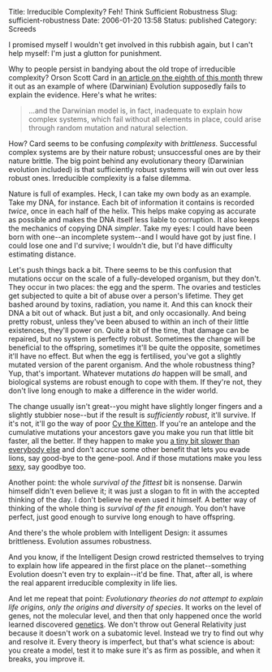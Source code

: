 Title: Irreducible Complexity? Feh! Think Sufficient Robustness
Slug: sufficient-robustness
Date: 2006-01-20 13:58
Status: published
Category: Screeds

I promised myself I wouldn't get involved in this rubbish again, but I can't help myself: I'm just a glutton for punishment.

Why to people persist in bandying about the old trope of irreducible complexity? Orson Scott Card in [an article on the eighth of this month](http://www.ornery.org/essays/warwatch/2006-01-08-1.html) threw it out as an example of where (Darwinian) Evolution supposedly fails to explain the evidence. Here's what he writes:

> ...and the Darwinian model is, in fact, inadequate to explain how complex systems, which fail without all elements in place, could arise through random mutation and natural selection.

How? Card seems to be confusing _complexity_ with _brittleness_. Successful complex systems are by their nature robust; unsuccessful ones are by their nature brittle. The big point behind any evolutionary theory (Darwinian evolution included) is that sufficiently robust systems will win out over less robust ones. Irreducible complexity is a false dilemma.

Nature is full of examples. Heck, I can take my own body as an example. Take my DNA, for instance. Each bit of information it contains is recorded _twice_, once in each half of the helix. This helps make copying as accurate as possible and makes the DNA itself less liable to corruption. It also keeps the mechanics of copying DNA _simpler_. Take my eyes: I could have been born with one--an incomplete system--and I would have got by just fine. I could lose one and I'd survive; I wouldn't die, but I'd have difficulty estimating distance.

Let's push things back a bit. There seems to be this confusion that mutations occur on the scale of a fully-developed organism, but they don't. They occur in two places: the egg and the sperm. The ovaries and testicles get subjected to quite a bit of abuse over a person's lifetime. They get bashed around by toxins, radiation, you name it. And this can knock their DNA a bit out of whack. But just a bit, and only occasionally. And being pretty robust, unless they've been abused to within an inch of their little existences, they'll power on. Quite a bit of the time, that damage can be repaired, but no system is perfectly robust. Sometimes the change will be beneficial to the offspring, sometimes it'll be quite the opposite, sometimes it'll have no effect. But when the egg is fertilised, you've got a slightly mutated version of the parent organism. And the whole robustness thing? Yup, that's important. Whatever mutations _do_ happen will be small, and biological systems are robust enough to cope with them. If they're not, they don't live long enough to make a difference in the wider world.

The change usually isn't great--you might have slightly longer fingers and a slightly stubbier nose--but if the result is _sufficiently robust_, it'll survive. If it's not, it'll go the way of poor [Cy the Kitten](https://boingboing.net/2006/01/12/cy-has-a-posse-paint.html). If you're an antelope and the cumulative mutations your ancestors gave you make you run that little bit faster, all the better. If they happen to make you [a tiny bit slower than everybody else](https://en.wikipedia.org/wiki/Ecological_selection) and don't accrue some other benefit that lets you evade lions, say good-bye to the gene-pool. And if those mutations make you less [sexy](https://en.wikipedia.org/wiki/Sexual_selection), say goodbye too.

Another point: the whole _survival of the fittest_ bit is nonsense. Darwin himself didn't even believe it; it was just a slogan to fit in with the accepted thinking of the day. I don't believe he even used it himself. A better way of thinking of the whole thing is _survival of the fit enough_. You don't have perfect, just good enough to survive long enough to have offspring.

And there's the whole problem with Intelligent Design: it assumes brittleness. Evolution assumes robustness.

And you know, if the Intelligent Design crowd restricted themselves to trying to explain how life appeared in the first place on the planet--something Evolution doesn't even try to explain--it'd be fine. That, after all, is where the real apparent irreducible complexity in life lies.

And let me repeat that point: _Evolutionary theories do not attempt to explain life origins, only the origins and diversity of species_. It works on the level of genes, not the molecular level, and then that only happened once the world learned discovered [genetics](http://en.wikipedia.org/wiki/Genetics). We don't throw out General Relativity just because it doesn't work on a subatomic level. Instead we try to find out why and resolve it. Every theory is imperfect, but that's what science is about: you create a model, test it to make sure it's as firm as possible, and when it breaks, you improve it.
